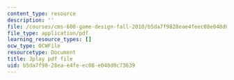 ```yaml
---
content_type: resource
description: ''
file: /courses/cms-608-game-design-fall-2010/b5da7f9828eae4feec08e048d0c73639_68566.pdf
file_type: application/pdf
learning_resource_types: []
ocw_type: OCWFile
resourcetype: Document
title: 3play pdf file
uid: b5da7f98-28ea-e4fe-ec08-e048d0c73639
---
```

